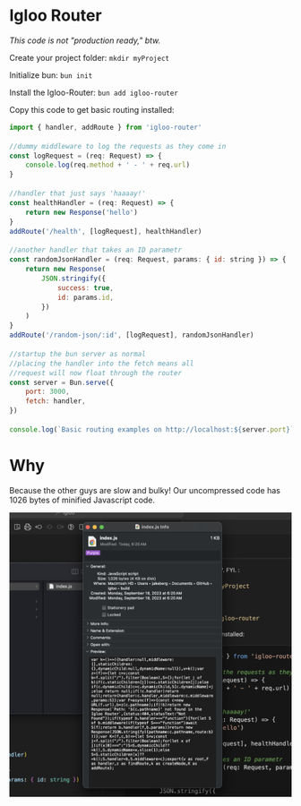 # Igloo Router

_This code is not "production ready," btw._

Create your project folder: `mkdir myProject`

Initialize bun: `bun init`

Install the Igloo-Router: `bun add igloo-router`

Copy this code to get basic routing installed:

```javascript
import { handler, addRoute } from 'igloo-router'

//dummy middleware to log the requests as they come in
const logRequest = (req: Request) => {
    console.log(req.method + ' - ' + req.url)
}

//handler that just says 'haaaay!'
const healthHandler = (req: Request) => {
    return new Response('hello')
}
addRoute('/health', [logRequest], healthHandler)

//another handler that takes an ID parametr
const randomJsonHandler = (req: Request, params: { id: string }) => {
    return new Response(
        JSON.stringify({
            success: true,
            id: params.id,
        })
    )
}
addRoute('/random-json/:id', [logRequest], randomJsonHandler)

//startup the bun server as normal
//placing the handler into the fetch means all
//request will now float through the router
const server = Bun.serve({
    port: 3000,
    fetch: handler,
})

console.log(`Basic routing examples on http://localhost:${server.port}`)
```

# Why

Because the other guys are slow and bulky! Our uncompressed code has 1026 bytes of minified Javascript code.

![Showing Igloo's bundle size](docs/file-size.png)

